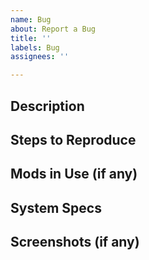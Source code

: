 ```yaml
---
name: Bug
about: Report a Bug
title: ''
labels: Bug
assignees: ''

---
```


Description
-
Steps to Reproduce
-
Mods in Use (if any)
-
System Specs
-
Screenshots (if any)
-
